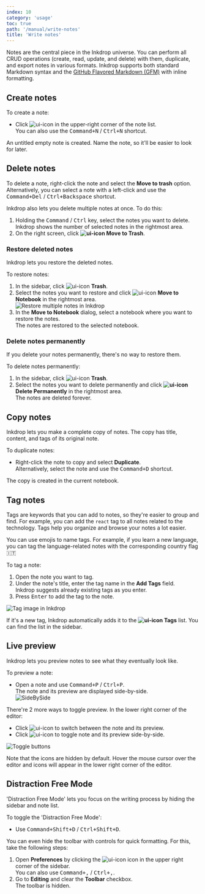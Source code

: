 ```yaml
---
index: 10
category: 'usage'
toc: true
path: '/manual/write-notes'
title: 'Write notes'
---
```


Notes are the central piece in the Inkdrop universe. You can perform all CRUD operations (create, read, update, and delete) with them, duplicate, and export notes in various formats.
Inkdrop supports both standard Markdown syntax and the
[GitHub Flavored Markdown (GFM)](/manual/markdown-cheatsheet) with inline formatting.

## Create notes

To create a note:

- Click ![ui-icon](/images/icons/pencil-write.svg) in the upper-right corner of the note list.  
  You can also use the <kbd>Command+N</kbd> / <kbd>Ctrl+N</kbd> shortcut.

An untitled empty note is created. Name the note, so it'll be easier to look for later.

## Delete notes

To delete a note, right-click the note and select the **Move to trash** option. Alternatively, you can select a note with a left-click and use the <kbd>Command+Del</kbd> / <kbd>Ctrl+Backspace</kbd> shortcut.

Inkdrop also lets you delete multiple notes at once. To do this:

1. Holding the <kbd>Command</kbd> / <kbd>Ctrl</kbd> key, select the notes you want to delete.  
   Inkdrop shows the number of selected notes in the rightmost area.
2. On the right screen, click **![ui-icon](/images/icons/bin-1.svg) Move to Trash**.

### Restore deleted notes

Inkdrop lets you restore the deleted notes.

To restore notes:

1. In the sidebar, click ![ui-icon](/images/icons/bin-1.svg) **Trash**.
2. Select the notes you want to restore and click ![ui-icon](/images/icons/book-close-2.svg) **Move to Notebook** in the rightmost area.  
   ![Restore multiple notes in Inkdrop](./writing-note-select-multiple.png)
3. In the **Move to Notebook** dialog, select a notebook where you want to restore the notes.  
   The notes are restored to the selected notebook.

### Delete notes permanently

<div class="ui error message">If you delete your notes permanently, there's no way to restore them.</div>

To delete notes permanently:

1. In the sidebar, click ![ui-icon](/images/icons/bin-1.svg) **Trash**.
2. Select the notes you want to delete permanently and click **![ui-icon](/images/icons/bin-1.svg) Delete Permanently** in the rightmost area.  
   The notes are deleted forever.

## Copy notes

Inkdrop lets you make a complete copy of notes. The copy has title, content, and tags of its original note.

To duplicate notes:

- Right-click the note to copy and select **Duplicate**.  
  Alternatively, select the note and use the <kbd>Command+D</kbd> shortcut.

The copy is created in the current notebook.

## Tag notes

Tags are keywords that you can add to notes, so they're easier to group and find. For example, you can add the `react` tag to all notes related to the technology. Tags help you organize and browse your notes a lot easier.

<div class="ui info message">
   You can use emojis to name tags. For example, if you learn a new language, you can tag the language-related notes with the corresponding country flag 🇮🇹
</div>

To tag a note:

1. Open the note you want to tag.
2. Under the note's title, enter the tag name in the **Add Tags** field.  
   Inkdrop suggests already existing tags as you enter.
3. Press <kbd>Enter</kbd> to add the tag to the note.

![Tag image in Inkdrop](./add_tag.png)

If it's a new tag, Inkdrop automatically adds it to the **![ui-icon](images/icons/tags-double.svg) Tags** list. You can find the list in the sidebar.

## Live preview

Inkdrop lets you preview notes to see what they eventually look like.

To preview a note:

- Open a note and use <kbd>Command+P</kbd> / <kbd>Ctrl+P</kbd>.  
   The note and its preview are displayed side-by-side.  
  ![SideBySide](./writing-note_sidebyside.png)

There're 2 more ways to toggle preview. In the lower right corner of the editor:

- Click ![ui-icon](/images/icons/view-1.svg) to switch between the note and its preview.
- Click ![ui-icon](/images/icons/layout-two-colums.svg) to toggle note and its preview side-by-side.

![Toggle buttons](./writing-note_toggle_buttons.png)

<div class="ui warning message">
Note that the icons are hidden by default. Hover the mouse cursor over the editor and icons will appear in the lower right corner of the editor.
</div>

## Distraction Free Mode

'Distraction Free Mode' lets you focus on the writing process by hiding the sidebar and note list.

To toggle the 'Distraction Free Mode':

- Use <kbd>Command+Shift+D</kbd> / <kbd>Ctrl+Shift+D</kbd>.

You can even hide the toolbar with controls for quick formatting. For this, take the following steps:

1. Open **Preferences** by clicking the ![ui-icon](/images/icons/cog.svg) icon in the upper right corner of the sidebar.  
   You can also use <kbd>Command+,</kbd> / <kbd>Ctrl+,</kbd>.
2. Go to **Editing** and clear the **Toolbar** checkbox.  
   The toolbar is hidden.
